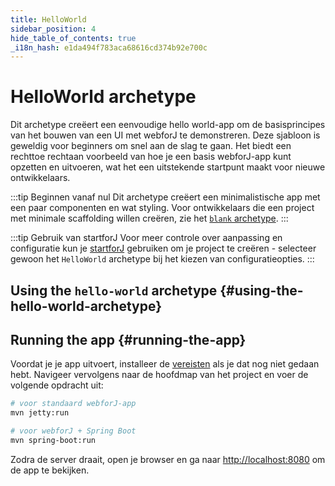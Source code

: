 ```yaml
---
title: HelloWorld
sidebar_position: 4
hide_table_of_contents: true
_i18n_hash: e1da494f783aca68616cd374b92e700c
---
```

<Head>
  <style>{`
  .container {
    max-width: 65em !important;
  }
  `}</style>
</Head>

<!-- vale off -->
# HelloWorld archetype
<!-- vale on -->

Dit archetype creëert een eenvoudige hello world-app om de basisprincipes van het bouwen van een UI met webforJ te demonstreren. Deze sjabloon is geweldig voor beginners om snel aan de slag te gaan. Het biedt een rechttoe rechtaan voorbeeld van hoe je een basis webforJ-app kunt opzetten en uitvoeren, wat het een uitstekende startpunt maakt voor nieuwe ontwikkelaars.

:::tip Beginnen vanaf nul
Dit archetype creëert een minimalistische app met een paar componenten en wat styling. Voor ontwikkelaars die een project met minimale scaffolding willen creëren, zie het [`blank` archetype](./blank).
:::

:::tip Gebruik van startforJ
Voor meer controle over aanpassing en configuratie kun je [startforJ](https://docs.webforj.com/startforj/) gebruiken om je project te creëren - selecteer gewoon het `HelloWorld` archetype bij het kiezen van configuratieopties.
:::

## Using the `hello-world` archetype {#using-the-hello-world-archetype}

<ComponentArchetype
project="hello-world"
/>

## Running the app {#running-the-app}

Voordat je je app uitvoert, installeer de [vereisten](../../introduction/prerequisites) als je dat nog niet gedaan hebt. 
Navigeer vervolgens naar de hoofdmap van het project en voer de volgende opdracht uit:

```bash
# voor standaard webforJ-app
mvn jetty:run

# voor webforJ + Spring Boot
mvn spring-boot:run
```

Zodra de server draait, open je browser en ga naar [http://localhost:8080](http://localhost:8080) om de app te bekijken.
